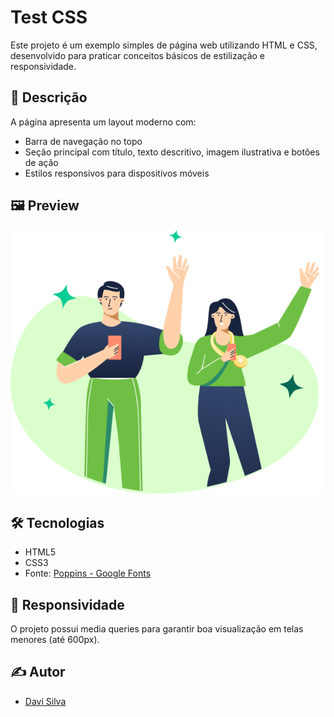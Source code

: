# Test CSS

Este projeto é um exemplo simples de página web utilizando HTML e CSS, desenvolvido para praticar conceitos básicos de estilização e responsividade.

## 📄 Descrição

A página apresenta um layout moderno com:
- Barra de navegação no topo
- Seção principal com título, texto descritivo, imagem ilustrativa e botões de ação
- Estilos responsivos para dispositivos móveis

## 🖼️ Preview

![Preview da página](./people%20img.png)

## 🛠️ Tecnologias

- HTML5
- CSS3
- Fonte: [Poppins - Google Fonts](https://fonts.google.com/specimen/Poppins)

## 📱 Responsividade

O projeto possui media queries para garantir boa visualização em telas menores (até 600px).

## ✍️ Autor

- [Davi Silva](https://github.com/dsvisilva)
